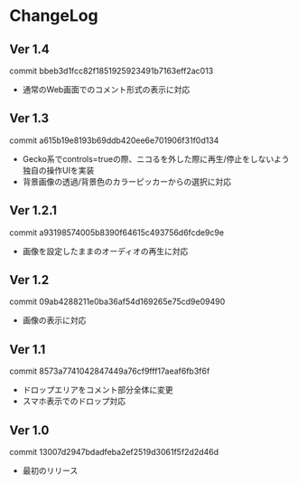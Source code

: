 # ChangeLog

## Ver 1.4
commit bbeb3d1fcc82f1851925923491b7163eff2ac013  
* 通常のWeb画面でのコメント形式の表示に対応  


## Ver 1.3
commit a615b19e8193b69ddb420ee6e701906f31f0d134  
* Gecko系でcontrols=trueの際、ニコるを外した際に再生/停止をしないよう独自の操作UIを実装  
* 背景画像の透過/背景色のカラーピッカーからの選択に対応  


## Ver 1.2.1
commit a93198574005b8390f64615c493756d6fcde9c9e  
* 画像を設定したままのオーディオの再生に対応  


## Ver 1.2
commit 09ab4288211e0ba36af54d169265e75cd9e09490  

* 画像の表示に対応  


## Ver 1.1
commit 8573a7741042847449a76cf9fff17aeaf6fb3f6f  

* ドロップエリアをコメント部分全体に変更  
* スマホ表示でのドロップ対応  


## Ver 1.0
commit 13007d2947bdadfeba2ef2519d3061f5f2d2d46d  

* 最初のリリース  
